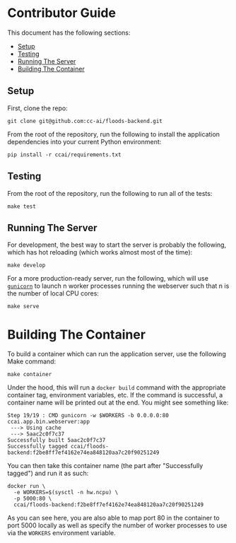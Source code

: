 # Contributor Guide

This document has the following sections:

- [Setup](#setup)
- [Testing](#testing)
- [Running The Server](#running-the-server)
- [Building The Container](#building-the-container)

## Setup

First, clone the repo:

```
git clone git@github.com:cc-ai/floods-backend.git
```

From the root of the repository, run the following to install the application dependencies into your current Python environment:

```
pip install -r ccai/requirements.txt
```

## Testing

From the root of the repository, run the following to run all of the tests:

```
make test
```

## Running The Server

For development, the best way to start the server is probably the following, which has hot reloading (which works almost most of the time):

```
make develop
```

For a more production-ready server, run the following, which will use [`gunicorn`](https://gunicorn.org/) to launch n worker processes running the webserver such that n is the number of local CPU cores:

```
make serve
```

# Building The Container

To build a container which can run the application server, use the following Make command:

```
make container
```

Under the hood, this will run a `docker build` command with the appropriate container tag, environment variables, etc. If the command is successful, a container name will be printed out at the end. You might see something like:

```
Step 19/19 : CMD gunicorn -w $WORKERS -b 0.0.0.0:80 ccai.app.bin.webserver:app
 ---> Using cache
 ---> 5aac2c0f7c37
Successfully built 5aac2c0f7c37
Successfully tagged ccai/floods-backend:f2be8ff7ef4162e74ea848120aa7c20f90251249
```

You can then take this container name (the part after "Successfully tagged") and run it as such:

```
docker run \
  -e WORKERS=$(sysctl -n hw.ncpu) \
  -p 5000:80 \
  ccai/floods-backend:f2be8ff7ef4162e74ea848120aa7c20f90251249
```

As you can see here, you are also able to map port 80 in the container to port 5000 locally as well as specify the number of worker processes to use via the `WORKERS` environment variable.
